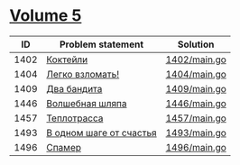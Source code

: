 # [Volume 5](http://acm.timus.ru/problemset.aspx?space=1&page=5)


| ID   | Problem statement                                                            | Solution                     |
|------|------------------------------------------------------------------------------|------------------------------|
| 1402 | [Коктейли](http://acm.timus.ru/problem.aspx?space=1&num=1402)                | [1402/main.go](1402/main.go) |
| 1404 | [Легко взломать!](http://acm.timus.ru/problem.aspx?space=1&num=1404)         | [1404/main.go](1404/main.go) |
| 1409 | [Два бандита](http://acm.timus.ru/problem.aspx?space=1&num=1409)             | [1409/main.go](1409/main.go) |
| 1446 | [Волшебная шляпа](http://acm.timus.ru/problem.aspx?space=1&num=1446)         | [1446/main.go](1446/main.go) |
| 1457 | [Теплотрасса](http://acm.timus.ru/problem.aspx?space=1&num=1457)             | [1457/main.go](1457/main.go) |
| 1493 | [В одном шаге от счастья](http://acm.timus.ru/problem.aspx?space=1&num=1493) | [1493/main.go](1493/main.go) |
| 1496 | [Спамер](http://acm.timus.ru/problem.aspx?space=1&num=1496)                  | [1496/main.go](1496/main.go) |

